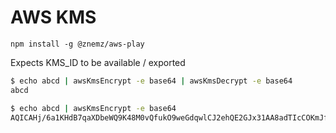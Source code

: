 # AWS KMS

`npm install -g @znemz/aws-play`

Expects KMS_ID to be available / exported

```bash
$ echo abcd | awsKmsEncrypt -e base64 | awsKmsDecrypt -e base64
abcd

$ echo abcd | awsKmsEncrypt -e base64
AQICAHj/6a1KHdB7qaXDbeWQ9K48M0vQfukO9weGdqwlCJ2ehQE2GJx31AA8adTIcCOKmJf9AAAAYzBhBgkqhkiG9w0BBwagVDBSAgEAME0GCSqGSIb3DQEHATAeBglghkgBZQMEAS4wEQQMltAgB55xMNmhaLR3AgEQgCAJVDr5cdtjELQwHbtzWbAwwWD/iTVWPpoD9qpnqW2iZg==%
```
